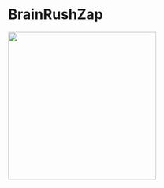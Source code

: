 # BrainRushZap

<p float="left">
  <img src="https://github.com/VadimPetroviOS/BrainRushZap/blob/main/BrainRushZap/gif/Запись-экрана-2023-06-18-в-15.55.11.gif?raw=true" width="300" />
